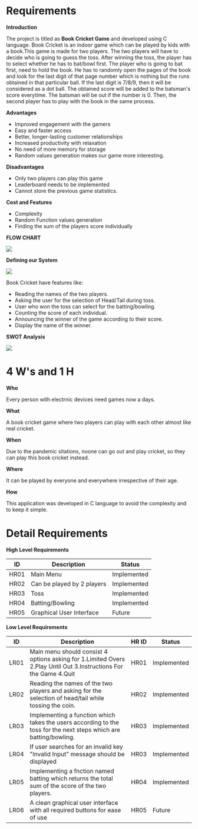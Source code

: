 # **Requirements**

**Introduction**

The project is titled as  **Book Cricket Game**  and developed using C language. Book Cricket is an indoor game which can be played by kids with a book.This game is made for two players. The two players will have to decide who is going to guess the toss. After winning the toss, the player has to select whether he has to bat/bowl first. The player who is going to bat first, need to hold the book. He has to randomly open the pages of the book and look for the last digit of that page number which is nothing but the runs obtained in that particular ball. If the last digit is 7/8/9, then it will be considered as a dot ball. The obtained score will be added to the batsman&#39;s score everytime. The batsman will be out if the number is 0. Then, the second player has to play with the book in the same process.

**Advantages**

- Improved engagement with the gamers
- Easy and faster access
- Better, longer-lasting customer relationships
- Increased productivity with relaxation
- No need of more memory for storage
- Random values generation makes our game more interesting.

**Disadvantages**

- Only two players can play this game
- Leaderboard needs to be implemented
- Cannot store the previous game statistics.

**Cost and Features**

- Complexity
- Random Function values generation
- Finding the sum of the players score individually

**FLOW CHART**

[![](RackMultipart20211120-4-1k78z9c_html_9f3012c07eb07af7.png)](https://github.com/pavankalyanmedishetty/stepin_bookcricket/blob/fd71077b2e1ba071e5c02a8038fdc9f57f6477ff/6_ImagesAndVideos/flowchart.png)

**Defining our System**

[![](RackMultipart20211120-4-1k78z9c_html_b147aed1b7f4c7b.jpg)](https://github.com/pavankalyanmedishetty/stepin_bookcricket/blob/a24efdfd52ca8a0566b0f490b0379560af9f9b00/6_ImagesAndVideos/bookcricket.jpg)

Book Cricket have features like:

- Reading the names of the two players.
- Asking the user for the selection of Head/Tail during toss.
- User who won the toss can select for the batting/bowling.
- Counting the score of each individual.
- Announcing the winner of the game according to their score.
- Display the name of the winner.

**SWOT Analysis**

[![](RackMultipart20211120-4-1k78z9c_html_3542ac1c2da68200.png)](https://github.com/pavankalyanmedishetty/stepin_bookcricket/blob/0e8f94370d58e5b8eda09c10b1b65df89c25516e/6_ImagesAndVideos/swot.drawio.png)

# **4 W&#39;s and 1 H**

**Who**

Every person with electrnic devices need games now a days.

**What**

A book cricket game where two players can play with each other almost like real cricket.

**When**

Due to the pandemic sitations, noone can go out and play cricket, so they can play this book cricket instead.

**Where**

It can be played by everyone and everywhere irrespective of their age.

**How**

This application was developed in C language to avoid the complexity and to keep it simple.

# **Detail Requirements**

**High Level Requirements**

| **ID** | **Description** | **Status** |
| --- | --- | --- |
| HR01 | Main Menu | Implemented |||||
| HR02 | Can be played by 2 players | Implemented |
| HR03 | Toss | Implemented |
| HR04 | Batting/Bowling | Implemented |
| HR05 | Graphical User Interface | Future |

**Low Level Requirements**

| **ID** | **Description** | **HR ID** | **Status** |
| --- | --- | --- | --- |
| LR01 | Main menu should consist 4 options asking for 1.Limited Overs 2.Play Until Out 3.Instructions For the Game 4.Quit | HR01 | Implemented ||||||
| LR02 | Reading the names of the two players and asking for the selection of head/tail while tossing the coin. | HR02 | Implemented |
| LR03 | Implementing a function which takes the users according to the toss for the next steps which are batting/bowling. | HR03 | Implemented |
| LR04 | If user searches for an invalid key &quot;Invalid Input&quot; message should be displayed | HR03 | Implemented |
| LR05 | Implementing a fnction named batting which returns the total sum of the score of the two players. | HR04 | Implemented |
| LR06 | A clean graphical user interface with all required buttons for ease of use | HR05 | Future |
